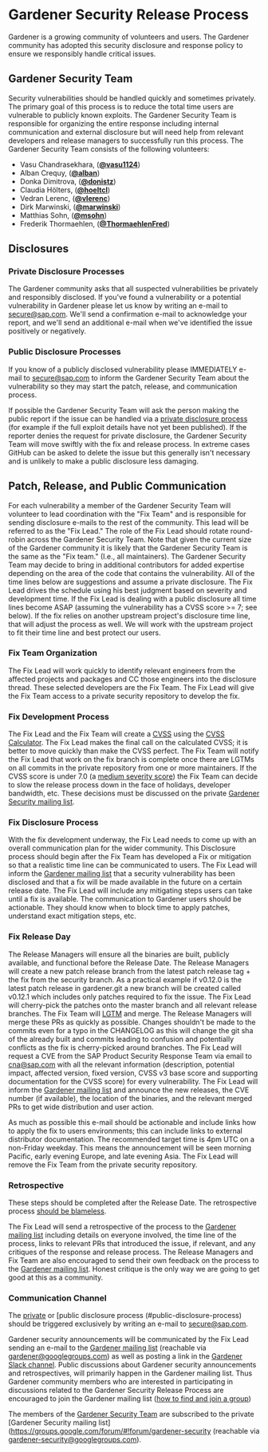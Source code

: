 # Gardener Security Release Process

Gardener is a growing community of volunteers and users. The Gardener community
has adopted this security disclosure and response policy to ensure we
responsibly handle critical issues.

## Gardener Security Team

Security vulnerabilities should be handled quickly and sometimes privately. The
primary goal of this process is to reduce the total time users are vulnerable to
publicly known exploits. The Gardener Security Team is responsible for
organizing the entire response including internal communication and external
disclosure but will need help from relevant developers and release managers
to successfully run this process. The Gardener Security Team consists of the
following volunteers:

* Vasu Chandrasekhara, (**[@vasu1124](https://github.com/vasu1124)**)
* Alban Crequy, (**[@alban](https://github.com/alban)**)
* Donka Dimitrova, (**[@donistz](https://github.com/donistz)**)
* Claudia H&ouml;lters, (**[@hoeltcl](https://github.com/hoeltcl)**)
* Vedran Lerenc, (**[@vlerenc](https://github.com/vlerenc)**)
* Dirk Marwinski, (**[@marwinski](https://github.com/marwinski)**)
* Matthias Sohn, (**[@msohn](https://github.com/msohn)**)
* Frederik Thormaehlen, (**[@ThormaehlenFred](https://github.com/ThormaehlenFred)**)


## Disclosures

### Private Disclosure Processes

The Gardener community asks that all suspected vulnerabilities be privately and
responsibly disclosed. If you've found a vulnerability or a potential
vulnerability in Gardener please let us know by writing an e-mail to
[secure@sap.com](mailto:secure@sap.com). We'll send a confirmation e-mail to
acknowledge your report, and we'll send an additional e-mail when we've
identified the issue positively or negatively.

### Public Disclosure Processes

If you know of a publicly disclosed vulnerability please IMMEDIATELY e-mail to
[secure@sap.com](mailto:secure@sap.com) to inform the Gardener Security Team
about the vulnerability so they may start the patch, release, and communication
process.

If possible the Gardener Security Team will ask the person making the public
report if the issue can be handled via a
[private disclosure process](#private-disclosure-process) (for example if the
full exploit details have not yet been published). If the reporter denies the
request for private disclosure, the Gardener Security Team will move swiftly
with the fix and release process. In extreme cases GitHub can be asked to
delete the issue but this generally isn't necessary and is unlikely to make
a public disclosure less damaging.

## Patch, Release, and Public Communication

For each vulnerability a member of the Gardener Security Team will volunteer
to lead coordination with the "Fix Team" and is responsible for sending
disclosure e-mails to the rest of the community. This lead will be referred
to as the "Fix Lead." The role of the Fix Lead should rotate round-robin
across the Gardener Security Team. Note that given the current size of the
Gardener community it is likely that the Gardener Security Team is the same
as the "Fix team." (I.e., all maintainers). The Gardener Security Team may
decide to bring in additional contributors for added expertise depending on
the area of the code that contains the vulnerability. All of the time lines
below are suggestions and assume a private disclosure. The Fix Lead drives
the schedule using his best judgment based on severity and development time.
If the Fix Lead is dealing with a public disclosure all time lines become
ASAP (assuming the vulnerability has a CVSS score >= 7; see below). If the
fix relies on another upstream project's disclosure time line, that will
adjust the process as well. We will work with the upstream project to fit
their time line and best protect our users.

### Fix Team Organization

The Fix Lead will work quickly to identify relevant engineers from the
affected projects and packages and CC those engineers into the disclosure
thread. These selected developers are the Fix Team.
The Fix Lead will give the Fix Team access to a private security repository
to develop the fix.

### Fix Development Process

The Fix Lead and the Fix Team will create a
[CVSS](https://www.first.org/cvss/specification-document) using the
[CVSS Calculator](https://www.first.org/cvss/calculator/3.0). The Fix Lead
makes the final call on the calculated CVSS; it is better to move quickly
than make the CVSS perfect.
The Fix Team will notify the Fix Lead that work on the fix branch is complete
once there are LGTMs on all commits in the private repository from one or more
maintainers.
If the CVSS score is under 7.0
(a [medium severity score](https://www.first.org/cvss/specification-document#i5))
the Fix Team can decide to slow the release process down in the face of holidays,
developer bandwidth, etc. These decisions must be discussed on the private
[Gardener Security mailing list](#communication-channel).

### Fix Disclosure Process

With the fix development underway, the Fix Lead needs to come up with an
overall communication plan for the wider community. This Disclosure process
should begin after the Fix Team has developed a Fix or mitigation so that a
realistic time line can be communicated to users. The Fix Lead will inform
the [Gardener mailing list](#communication-channel) that a security
vulnerability has been disclosed and that a fix will be made available in
the future on a certain release date. The Fix Lead will include any mitigating
steps users can take until a fix is available. The communication to Gardener
users should be actionable. They should know when to block time to apply
patches, understand exact mitigation steps, etc.

### Fix Release Day

The Release Managers will ensure all the binaries are built, publicly
available, and functional before the Release Date.
The Release Managers will create a new patch release branch from the latest
patch release tag + the fix from the security branch. As a practical example
if v0.12.0 is the latest patch release in gardener.git a new branch will be
created called v0.12.1 which includes only patches required to fix the issue.
The Fix Lead will cherry-pick the patches onto the master branch and all
relevant release branches. The Fix Team will
[LGTM](https://github.com/lgtmco/lgtm) and merge.
The Release Managers will merge these PRs as quickly as possible. Changes
shouldn't be made to the commits even for a typo in the CHANGELOG as this will
change the git sha of the already built and commits leading to confusion and
potentially conflicts as the fix is cherry-picked around branches.
The Fix Lead will request a CVE from the SAP Product Security Response Team
via email to [cna@sap.com](mailto:cna@sap.com) with all the relevant
information (description, potential impact, affected version, fixed version,
CVSS v3 base score and supporting documentation for the CVSS score) for every
vulnerability. The Fix Lead will inform the
[Gardener mailing list](#communication-channel) and announce the new releases,
the CVE number (if available), the location of the binaries, and the relevant
merged PRs to get wide distribution and user action.

As much as possible this e-mail should be actionable and include links how to
apply the fix to users environments; this can include links to external
distributor documentation. The recommended target time is 4pm UTC on a
non-Friday weekday. This means the announcement will be seen morning Pacific,
early evening Europe, and late evening Asia.
The Fix Lead will remove the Fix Team from the private security repository.

### Retrospective

These steps should be completed after the Release Date. The retrospective
process
[should be blameless](https://landing.google.com/sre/book/chapters/postmortem-culture.html).

The Fix Lead will send a retrospective of the process to the
[Gardener mailing list](#communication-channel) including details on everyone
involved, the time line of the process, links to relevant PRs that introduced
the issue, if relevant, and any critiques of the response and release process.
The Release Managers and Fix Team are also encouraged to send their own
feedback on the process to the [Gardener mailing list](#communication-channel).
Honest critique is the only way we are going to get good at this as a community.


### Communication Channel

The [private](#private-disclosure-process) or [public disclosure process
(#public-disclosure-process) should be triggered exclusively by writing an
e-mail to [secure@sap.com](mailto:secure@sap.com).

Gardener security announcements will be communicated by the Fix Lead sending an
e-mail to the
[Gardener mailing list](https://groups.google.com/forum/#!forum/gardener)
(reachable via [gardener@googlegroups.com](mailto:gardener@googlegroups.com))
as well as posting a link in the
[Gardener Slack channel](https://kubernetes.slack.com/messages/CB57N0BFG/details/).
Public discussions about Gardener security announcements and retrospectives,
will primarily happen in the Gardener mailing list. Thus Gardener community
members who are interested in participating in discussions related to the
Gardener Security Release Process are encouraged to join the Gardener mailing
list ([how to find and join a group](https://support.google.com/groups/answer/1067205?hl=en))

The members of the [Gardener Security Team](#gardener-security-team) are
subscribed to the private
[Gardener Security mailing list](https://groups.google.com/forum/#!forum/gardener-security
(reachable via [gardener-security@googlegroups.com](mailto:gardener-security@googlegroups.com)).